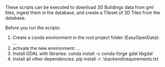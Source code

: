 These scripts can be executed to download 3D Bulidings data from gml files, ingest them in the database, and create a Tileset of 3D Tiles from the database.

Before you run the scripts:

1. Create a conda environment in the root project folder (EasyOpenData):
...
2. activate the new environment:
...
3. Install GDAL with libraries:
conda install -c conda-forge gdal libgdal 
3. Install all other dependencies:
pip install -r .\backend\requirements.txt